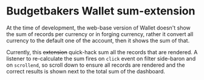 # Budgetbakers Wallet sum-extension

At the time of development, the web-base version of Wallet doesn't show the sum of records per currency or in forging currency, rather it convert all currency to the default one of the account, then it shows the sum of that.

Currently, this ~~extension~~ quick-hack sum all the records that are rendered. A listener to re-calculate the sum fires on `click` event on filter side-baron and on `scrollend`, so scroll down to ensure all records are rendered and the correct results is shown next to the total sum of the dashboard.
